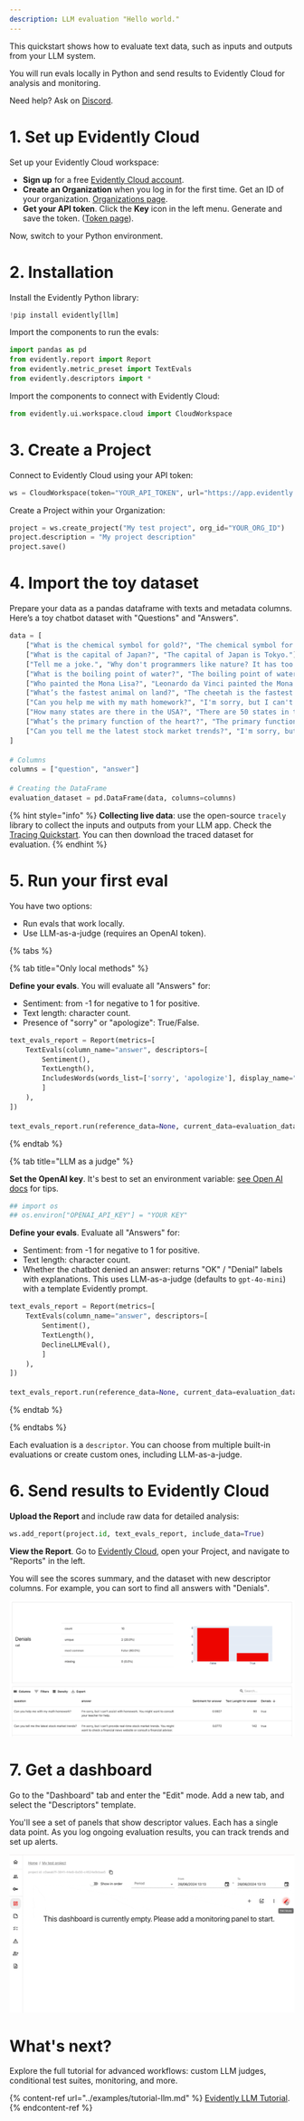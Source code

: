 ```yaml
---
description: LLM evaluation "Hello world." 
---
```


This quickstart shows how to evaluate text data, such as inputs and outputs from your LLM system.

You will run evals locally in Python and send results to Evidently Cloud for analysis and monitoring.

Need help? Ask on [Discord](https://discord.com/invite/xZjKRaNp8b).

# 1. Set up Evidently Cloud 

Set up your Evidently Cloud workspace:
* **Sign up** for a free [Evidently Cloud account](https://app.evidently.cloud/signup).
* **Create an Organization** when you log in for the first time. Get an ID of your organization. [Organizations page](https://app.evidently.cloud/organizations). 
* **Get your API token**. Click the **Key** icon in the left menu. Generate and save the token. ([Token page](https://app.evidently.cloud/token)).

Now, switch to your Python environment.

# 2. Installation

Install the Evidently Python library: 

```python
!pip install evidently[llm]
```

Import the components to run the evals:

```python
import pandas as pd
from evidently.report import Report
from evidently.metric_preset import TextEvals
from evidently.descriptors import *
```

Import the components to connect with Evidently Cloud:

```python
from evidently.ui.workspace.cloud import CloudWorkspace
```

# 3. Create a Project

Connect to Evidently Cloud using your API token:

```python
ws = CloudWorkspace(token="YOUR_API_TOKEN", url="https://app.evidently.cloud")
```

Create a Project within your Organization:

```python
project = ws.create_project("My test project", org_id="YOUR_ORG_ID")
project.description = "My project description"
project.save()
```

# 4. Import the toy dataset 

Prepare your data as a pandas dataframe with texts and metadata columns. Here’s a toy chatbot dataset with "Questions" and "Answers".

```python
data = [
    ["What is the chemical symbol for gold?", "The chemical symbol for gold is Au."],
    ["What is the capital of Japan?", "The capital of Japan is Tokyo."],
    ["Tell me a joke.", "Why don't programmers like nature? It has too many bugs!"],
    ["What is the boiling point of water?", "The boiling point of water is 100 degrees Celsius (212 degrees Fahrenheit)."],
    ["Who painted the Mona Lisa?", "Leonardo da Vinci painted the Mona Lisa."],
    ["What’s the fastest animal on land?", "The cheetah is the fastest land animal, capable of running up to 75 miles per hour."],
    ["Can you help me with my math homework?", "I'm sorry, but I can't assist with homework. You might want to consult your teacher for help."],
    ["How many states are there in the USA?", "There are 50 states in the USA."],
    ["What’s the primary function of the heart?", "The primary function of the heart is to pump blood throughout the body."],
    ["Can you tell me the latest stock market trends?", "I'm sorry, but I can't provide real-time stock market trends. You might want to check a financial news website or consult a financial advisor."]
]

# Columns
columns = ["question", "answer"]

# Creating the DataFrame
evaluation_dataset = pd.DataFrame(data, columns=columns)

```
{% hint style="info" %}
**Collecting live data**: use the open-source `tracely` library to collect the inputs and outputs from your LLM app. Check the [Tracing Quickstart](cloud_quickstart_tracing.md). You can then download the traced dataset for evaluation. 
{% endhint %}

# 5. Run your first eval

You have two options:
* Run evals that work locally.
* Use LLM-as-a-judge (requires an OpenAI token).

{% tabs %}

{% tab title="Only local methods" %} 

**Define your evals**. You will evaluate all "Answers" for:
* Sentiment: from -1 for negative to 1 for positive.
* Text length: character count.
* Presence of "sorry" or "apologize": True/False.

```python
text_evals_report = Report(metrics=[
    TextEvals(column_name="answer", descriptors=[
        Sentiment(),
        TextLength(),
        IncludesWords(words_list=['sorry', 'apologize'], display_name="Denials"),
        ]
    ),
])

text_evals_report.run(reference_data=None, current_data=evaluation_dataset)
```

{% endtab %}

{% tab title="LLM as a judge" %}

**Set the OpenAI key**. It's best to set an environment variable: [see Open AI docs](https://help.openai.com/en/articles/5112595-best-practices-for-api-key-safety) for tips. 

```python
## import os
## os.environ["OPENAI_API_KEY"] = "YOUR KEY"
```

**Define your evals**. Evaluate all "Answers" for:
* Sentiment: from -1 for negative to 1 for positive.
* Text length: character count.
* Whether the chatbot denied an answer: returns "OK" / "Denial" labels with explanations. This uses LLM-as-a-judge (defaults to `gpt-4o-mini`) with a template Evidently prompt.  

```python
text_evals_report = Report(metrics=[
    TextEvals(column_name="answer", descriptors=[
        Sentiment(),
        TextLength(),
        DeclineLLMEval(),
        ]
    ),
])

text_evals_report.run(reference_data=None, current_data=evaluation_dataset)
```

{% endtab %}

{% endtabs %}

Each evaluation is a `descriptor`. You can choose from multiple built-in evaluations or create custom ones, including LLM-as-a-judge.

# 6. Send results to Evidently Cloud 

**Upload the Report** and include raw data for detailed analysis:

```python
ws.add_report(project.id, text_evals_report, include_data=True)
```

**View the Report**. Go to [Evidently Cloud](https://app.evidently.cloud/), open your Project, and navigate to "Reports" in the left.

You will see the scores summary, and the dataset with new descriptor columns. For example, you can sort to find all answers with "Denials".

![](../.gitbook/assets/cloud/qs_denials.png)

# 7. Get a dashboard 

Go to the "Dashboard" tab and enter the "Edit" mode. Add a new tab, and select the "Descriptors" template.

You'll see a set of panels that show descriptor values. Each has a single data point. As you log ongoing evaluation results, you can track trends and set up alerts. 

![](../.gitbook/assets/cloud/add_descriptor_tab.gif)

# What's next?

Explore the full tutorial for advanced workflows: custom LLM judges, conditional test suites, monitoring, and more.

{% content-ref url="../examples/tutorial-llm.md" %}
[Evidently LLM Tutorial](../examples/tutorial-llm.md). 
{% endcontent-ref %}
